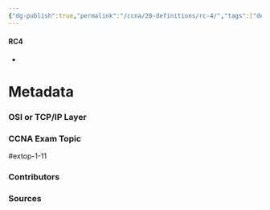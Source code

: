 ```yaml
---
{"dg-publish":true,"permalink":"/ccna/20-definitions/rc-4/","tags":["defs_ccna"],"created":"2023-11-07T17:02:05.000-08:00","updated":"2023-11-13T08:11:13.051-08:00"}
---
```


#### RC4
- 







# Metadata
### OSI or TCP/IP Layer

### CCNA Exam Topic
#extop-1-11 
### Contributors

### Sources


